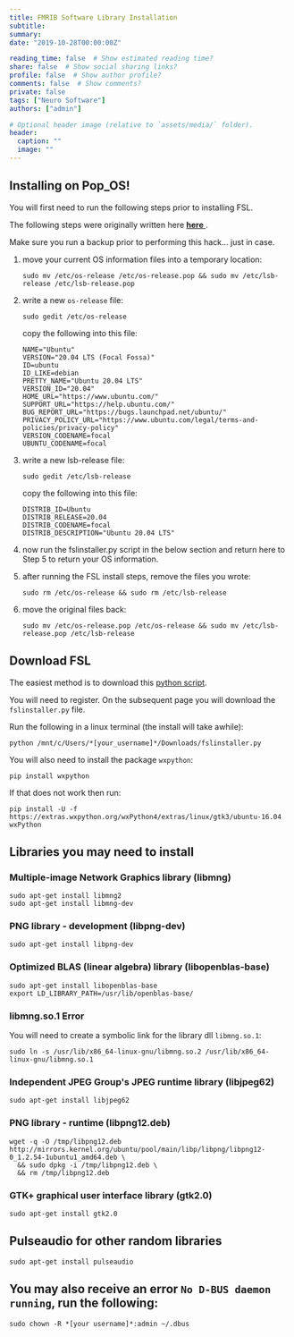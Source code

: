 ```yaml
---
title: FMRIB Software Library Installation
subtitle:
summary:
date: "2019-10-28T00:00:00Z"

reading_time: false  # Show estimated reading time?
share: false  # Show social sharing links?
profile: false  # Show author profile?
comments: false  # Show comments?
private: false
tags: ["Neuro Software"]
authors: ["admin"]

# Optional header image (relative to `assets/media/` folder).
header:
  caption: ""
  image: ""
---
```



## Installing on Pop_OS!

You will first need to run the following steps prior to installing FSL.

The following steps were originally written here <a href='https://forums.linuxmint.com/viewtopic.php?p=1531616&sid=eca87543f47ece83994a3e3b656447c3#p1531616' target="_blank"> __here__ </a>.

Make sure you run a backup prior to performing this hack... just in case.

1. move your current OS information files into a temporary location:

    ```console
    sudo mv /etc/os-release /etc/os-release.pop && sudo mv /etc/lsb-release /etc/lsb-release.pop
    ```

2. write a new `os-release` file:

    ```console
    sudo gedit /etc/os-release
    ```

    copy the following into this file:

    ```
    NAME="Ubuntu"
    VERSION="20.04 LTS (Focal Fossa)"
    ID=ubuntu
    ID_LIKE=debian
    PRETTY_NAME="Ubuntu 20.04 LTS"
    VERSION_ID="20.04"
    HOME_URL="https://www.ubuntu.com/"
    SUPPORT_URL="https://help.ubuntu.com/"
    BUG_REPORT_URL="https://bugs.launchpad.net/ubuntu/"
    PRIVACY_POLICY_URL="https://www.ubuntu.com/legal/terms-and-policies/privacy-policy"
    VERSION_CODENAME=focal
    UBUNTU_CODENAME=focal
    ```

3. write a new lsb-release file:

    ```console
    sudo gedit /etc/lsb-release
    ```

    copy the following into this file:

    ```
    DISTRIB_ID=Ubuntu
    DISTRIB_RELEASE=20.04
    DISTRIB_CODENAME=focal
    DISTRIB_DESCRIPTION="Ubuntu 20.04 LTS"
    ```

4. now run the fslinstaller.py script in the below section and return here to Step 5 to return your OS information.

5. after running the FSL install steps, remove the files you wrote:

    ```console
    sudo rm /etc/os-release && sudo rm /etc/lsb-release
    ```

6. move the original files back:

    ```console
    sudo mv /etc/os-release.pop /etc/os-release && sudo mv /etc/lsb-release.pop /etc/lsb-release
    ```

## Download FSL

The easiest method is to download this [python script](https://fsl.fmrib.ox.ac.uk/fsldownloads_registration/).

You will need to register. On the subsequent page you will download the ```fslinstaller.py``` file.

Run the following in a linux terminal (the install will take awhile):

```console
python /mnt/c/Users/*[your_username]*/Downloads/fslinstaller.py
```

You will also need to install the package ```wxpython```:

```console
pip install wxpython
```

If that does not work then run:

```console
pip install -U -f https://extras.wxpython.org/wxPython4/extras/linux/gtk3/ubuntu-16.04 wxPython
```

## Libraries you may need to install

### Multiple-image Network Graphics library (libmng)

```console
sudo apt-get install libmng2
sudo apt-get install libmng-dev
```

### PNG library - development (libpng-dev)

```console
sudo apt-get install libpng-dev
```

### Optimized BLAS (linear algebra) library (libopenblas-base)

```console
sudo apt-get install libopenblas-base
export LD_LIBRARY_PATH=/usr/lib/openblas-base/
```

### libmng.so.1 Error

You will need to create a symbolic link for the library dll ```libmng.so.1```:

```console
sudo ln -s /usr/lib/x86_64-linux-gnu/libmng.so.2 /usr/lib/x86_64-linux-gnu/libmng.so.1
```

### Independent JPEG Group's JPEG runtime library (libjpeg62)

```console
sudo apt-get install libjpeg62
```

### PNG library - runtime (libpng12.deb)

```console
wget -q -O /tmp/libpng12.deb http://mirrors.kernel.org/ubuntu/pool/main/libp/libpng/libpng12-0_1.2.54-1ubuntu1_amd64.deb \
  && sudo dpkg -i /tmp/libpng12.deb \
  && rm /tmp/libpng12.deb
```

### GTK+ graphical user interface library (gtk2.0)

```console
sudo apt-get install gtk2.0
```

## Pulseaudio for other random libraries

```console
sudo apt-get install pulseaudio
```

## You may also receive an error ```No D-BUS daemon running```, run the following:

```console
sudo chown -R *[your username]*:admin ~/.dbus
```
